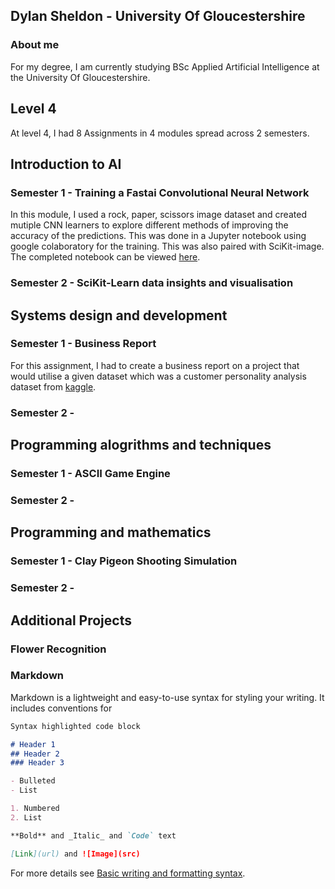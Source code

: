 ## Dylan Sheldon - University Of Gloucestershire

### About me

For my degree, I am currently studying BSc Applied Artificial Intelligence at the University Of Gloucestershire.

## Level 4

At level 4, I had 8 Assignments in 4 modules spread across 2 semesters.

## Introduction to AI

### Semester 1 - Training a Fastai Convolutional Neural Network

In this module, I used a rock, paper, scissors image dataset and created mutiple CNN learners to explore different methods of improving the accuracy of the predictions. This was done in a Jupyter notebook using google colaboratory for the training. This was also paired with SciKit-image.
The completed notebook can be viewed [here](https://github.com/sheldyso/Rock-Paper-Scissors-CNN).

### Semester 2 - SciKit-Learn data insights and visualisation

## Systems design and development

### Semester 1 - Business Report

For this assignment, I had to create a business report on a project that would utilise a given dataset which was a customer personality analysis dataset from [kaggle](https://www.kaggle.com/imakash3011/customer-personality-analysis).

### Semester 2 - 

## Programming alogrithms and techniques

### Semester 1 - ASCII Game Engine

### Semester 2 - 

## Programming and mathematics

### Semester 1 - Clay Pigeon Shooting Simulation

### Semester 2 - 

## Additional Projects

### Flower Recognition



### Markdown

Markdown is a lightweight and easy-to-use syntax for styling your writing. It includes conventions for

```markdown
Syntax highlighted code block

# Header 1
## Header 2
### Header 3

- Bulleted
- List

1. Numbered
2. List

**Bold** and _Italic_ and `Code` text

[Link](url) and ![Image](src)
```

For more details see [Basic writing and formatting syntax](https://docs.github.com/en/github/writing-on-github/getting-started-with-writing-and-formatting-on-github/basic-writing-and-formatting-syntax).
